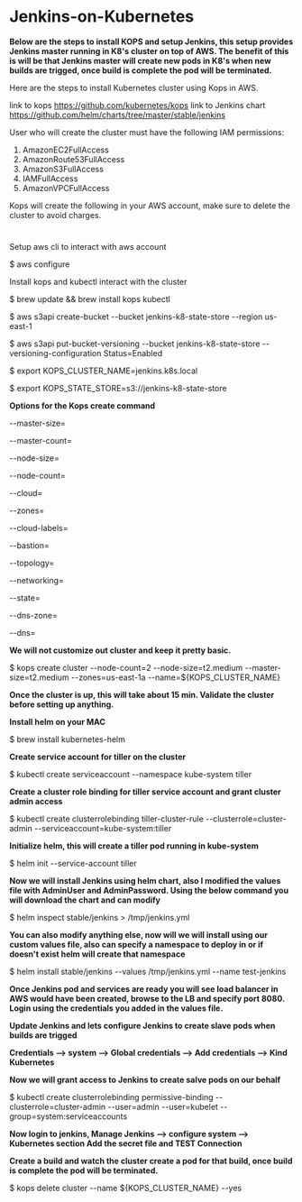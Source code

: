 # Jenkins-on-Kubernetes

**Below are the steps to install KOPS and setup Jenkins, this setup provides Jenkins master running in K8's cluster on top of AWS. The benefit of this is will be that Jenkins master will create new pods in K8's when new builds are trigged, once build is complete the pod will be terminated.**  

Here are the steps to install Kubernetes cluster using Kops in AWS.

link to kops https://github.com/kubernetes/kops
link to Jenkins chart https://github.com/helm/charts/tree/master/stable/jenkins

User who will create the cluster must have the following IAM permissions:
1. AmazonEC2FullAccess
2. AmazonRoute53FullAccess
3. AmazonS3FullAccess
4. IAMFullAccess
5. AmazonVPCFullAccess

Kops will create the following in your AWS account, make sure to delete the cluster to avoid charges.

#

Setup aws cli to interact with aws account

$ aws configure

Install kops and kubectl interact with the cluster

$ brew update && brew install kops kubectl

$ aws s3api create-bucket --bucket jenkins-k8-state-store --region us-east-1

$ aws s3api put-bucket-versioning --bucket jenkins-k8-state-store  --versioning-configuration Status=Enabled

$ export KOPS_CLUSTER_NAME=jenkins.k8s.local

$ export KOPS_STATE_STORE=s3://jenkins-k8-state-store

**Options for the Kops create command**

--master-size=

--master-count=

--node-size=

--node-count=

--cloud=

--zones=

--cloud-labels=

--bastion=

--topology=

--networking=

--state=

--dns-zone=

--dns=

**We will not customize out cluster and keep it pretty basic.**

$ kops create cluster --node-count=2 --node-size=t2.medium --master-size=t2.medium --zones=us-east-1a --name=${KOPS_CLUSTER_NAME}

**Once the cluster is up, this will take about 15 min. Validate the cluster before setting up anything.**

**Install helm on your MAC**

$ brew install kubernetes-helm

**Create service account for tiller on the cluster**

$ kubectl create serviceaccount --namespace kube-system tiller

**Create a cluster role binding for tiller service account and grant cluster admin access**

$ kubectl create clusterrolebinding tiller-cluster-rule --clusterrole=cluster-admin --serviceaccount=kube-system:tiller

**Initialize helm, this will create a tiller pod running in kube-system**

$ helm init --service-account tiller

**Now we will install Jenkins using helm chart, also I modified the values file with AdminUser and AdminPassword. Using the below command you will download the chart and can modify**

$ helm inspect stable/jenkins > /tmp/jenkins.yml

**You can also modify anything else, now will we will install using our custom values file, also can specify a namespace to deploy in or if doesn't exist helm will create that namespace**

$ helm install stable/jenkins --values /tmp/jenkins.yml --name test-jenkins

**Once Jenkins pod and services are ready you will see load balancer in AWS would have been created, browse to the LB and specify port 8080. Login using the credentials you added in the values file.**

**Update Jenkins and lets configure Jenkins to create slave pods when builds are trigged**

**Credentials --> system --> Global credentials --> Add credentials --> Kind Kubernetes**

**Now we will grant access to Jenkins to create salve pods on our behalf**

$ kubectl create clusterrolebinding permissive-binding --clusterrole=cluster-admin --user=admin --user=kubelet --group=system:serviceaccounts

**Now login to jenkins, Manage Jenkins --> configure system --> Kubernetes section Add the secret file and TEST Connection**

**Create a build and watch the cluster create a pod for that build, once build is complete the pod will be terminated.**

$ kops delete cluster --name ${KOPS_CLUSTER_NAME} --yes
